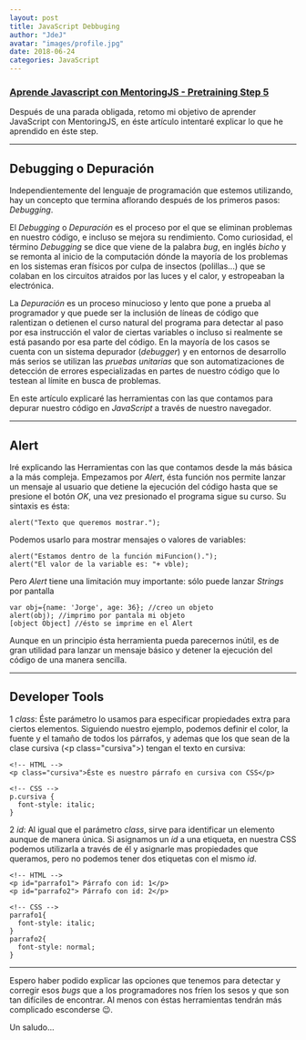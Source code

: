 ```yaml
---
layout: post
title: JavaScript Debbuging
author: "JdeJ"
avatar: "images/profile.jpg"
date: 2018-06-24
categories: JavaScript
---
```


### [Aprende Javascript con MentoringJS - Pretraining Step 5](http://mentoringjs.com "MentoringJS")

Después de una parada obligada, retomo mi objetivo de aprender JavaScript con MentoringJS, en éste artículo intentaré explicar lo que he aprendido en éste step.

***

## Debugging o Depuración
Independientemente del lenguaje de programación que estemos utilizando, hay un concepto que termina aflorando después de los primeros pasos: *Debugging*.

El *Debugging* o *Depuración* es el proceso por el que se eliminan problemas en nuestro código, e incluso se mejora su rendimiento. Como curiosidad, el término *Debugging* se dice que viene de la palabra *bug*, en inglés *bicho* y se remonta al inicio de la computación dónde la mayoría de los problemas en los sistemas eran físicos por culpa de insectos (polillas...) que se colaban en los circuitos atraidos por las luces y el calor, y estropeaban la electrónica.

La *Depuración* es un proceso minucioso y lento que pone a prueba al programador y que puede ser la inclusión de líneas de código que ralentizan o detienen el curso natural del programa para detectar al paso por esa instrucción el valor de ciertas variables o incluso si realmente se está pasando por esa parte del código. En la mayoría de los casos se cuenta con un sistema depurador (*debugger*) y en entornos de desarrollo más serios se utilizan las *pruebas unitarias* que son automatizaciones de detección de errores especializadas en partes de nuestro código que lo testean al límite en busca de problemas.

En este artículo explicaré las herramientas con las que contamos para depurar nuestro código en *JavaScript* a través de nuestro navegador.

***

## Alert
Iré explicando las Herramientas con las que contamos desde la más básica a la más compleja. Empezamos por *Alert*, ésta función nos permite lanzar un mensaje al usuario que detiene la ejecución del código hasta que se presione el botón *OK*, una vez presionado el programa sigue su curso. Su sintaxis es ésta:

    alert("Texto que queremos mostrar.");

Podemos usarlo para mostrar mensajes o valores de variables:

    alert("Estamos dentro de la función miFuncion().");
    alert("El valor de la variable es: "+ vble);

Pero *Alert* tiene una limitación muy importante: sólo puede lanzar *Strings* por pantalla

    var obj={name: 'Jorge', age: 36}; //creo un objeto
    alert(obj); //imprimo por pantala mi objeto
    [object Object] //ésto se imprime en el Alert

Aunque en un principio ésta herramienta pueda parecernos inútil, es de gran utilidad para lanzar un mensaje básico y detener la ejecución del código de una manera sencilla.

***

## Developer Tools






















1 *class*: Éste parámetro lo usamos para especificar propiedades extra para ciertos elementos. Siguiendo nuestro ejemplo, podemos definir el color, la fuente y el tamaño de todos los párrafos, y ademas que los que sean de la clase cursiva (\<p class="cursiva">) tengan el texto en cursiva:

    <!-- HTML -->
    <p class="cursiva">Éste es nuestro párrafo en cursiva con CSS</p>

    <!-- CSS -->
    p.cursiva {
      font-style: italic;
    }

2 *id*: Al igual que el parámetro *class*, sirve para identificar un elemento aunque de manera única. Si asignamos un *id* a una etiqueta, en nuestra CSS podemos utilizarla a través de él y asignarle mas propiedades que queramos, pero no podemos tener dos etiquetas con el mismo *id*.

    <!-- HTML -->
    <p id="parrafo1"> Párrafo con id: 1</p>
    <p id="parrafo2"> Párrafo con id: 2</p>

    <!-- CSS -->
    parrafo1{
      font-style: italic;
    }
    parrafo2{
      font-style: normal;
    }

***

Espero haber podido explicar las opciones que tenemos para detectar y corregir esos *bugs* que a los programadores nos fríen los sesos y que son tan difíciles de encontrar. Al menos con éstas herramientas tendrán más complicado esconderse :wink:.

Un saludo...
